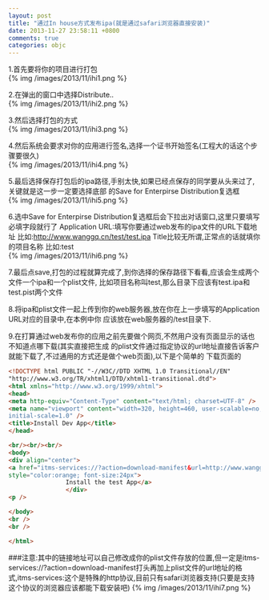 ```yaml
---
layout: post
title: "通过In house方式发布ipa(就是通过safari浏览器直接安装)"
date: 2013-11-27 23:58:11 +0800
comments: true
categories: objc
---
```

1.首先要将你的项目进行打包  
{% img /images/2013/11/ihi1.png %}  
<!--more-->  
2.在弹出的窗口中选择Distribute..  
{% img /images/2013/11/ihi2.png %}  

3.然后选择打包的方式  
{% img /images/2013/11/ihi3.png %}  

4.然后系统会要求对你的应用进行签名,选择一个证书开始签名(工程大的话这个步骤要很久)  
{% img /images/2013/11/ihi4.png %}  

5.最后选择保存打包后的ipa路径,手别太快,如果已经点保存的同学要从头来过了,关键就是这一步一定要选择底部
的Save for Enterpirse Distribution复选框  
{% img /images/2013/11/ihi5.png %}  

6.选中Save for Enterpirse Distribution复选框后会下拉出对话窗口,这里只要填写必填字段就行了
Application URL:填写你要通过web发布的ipa文件的URL下载地址
比如:http://www.wanggq.cn/test/test.ipa
Title比较无所谓,正常点的话就填你的项目名称
比如:test  
{% img /images/2013/11/ihi6.png %}  

7.最后点save,打包的过程就算完成了,到你选择的保存路径下看看,应该会生成两个文件一个ipa和一个plist文件,
比如项目名称叫test,那么目录下应该有test.ipa和test.pist两个文件

 

8.将ipa和plist文件一起上传到你的web服务器,放在你在上一步填写的Application URL对应的目录中,在本例中你
应该放在web服务器的/test目录下.

 

9.在打算通过web发布你的应用之前先要做个网页,不然用户没有页面显示的话也不知道点哪下载(其实直接把生成
的plist文件通过指定协议的url地址直接告诉客户就能下载了,不过通用的方式还是做个web页面),以下是个简单的
下载页面的
```html  
<!DOCTYPE html PUBLIC "-//W3C//DTD XHTML 1.0 Transitional//EN"
"http://www.w3.org/TR/xhtml1/DTD/xhtml1-transitional.dtd">
<html xmlns="http://www.w3.org/1999/xhtml">
<head>
<meta http-equiv="Content-Type" content="text/html; charset=UTF-8" />
<meta name="viewport" content="width=320, height=460, user-scalable=no,
initial-scale=1.0" />
<title>Install Dev App</title>
</head>

<br/><br/><br/>
<body>
<div align="center">
<a href="itms-services://?action=download-manifest&url=http://www.wanggq.cn/test/test.plist"
style="color:orange; font-size:24px">
                Install the test App</a>
                </div>
<p />

</body>
<br />
<br />

</html>
```
###注意:其中的链接地址可以自己修改成你的plist文件存放的位置,但一定是itms-services://?action=download-manifest打头再加上plist文件的url地址的格式,itms-services:这个是特殊的http协议,目前只有safari浏览器支持(只要是支持这个协议的浏览器应该都能下载安装吧)
{% img /images/2013/11/ihi7.png %}  


